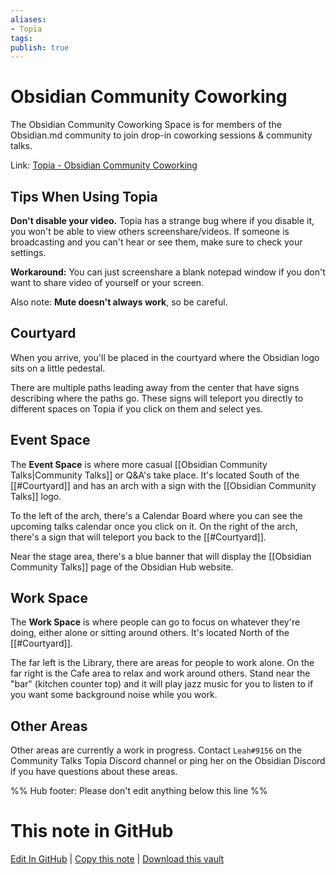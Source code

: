 ```yaml
---
aliases: 
- Topia
tags:
publish: true
---
```


# Obsidian Community Coworking

The Obsidian Community Coworking Space is for members of the Obsidian.md community to join drop-in coworking sessions & community talks.

Link: [Topia - Obsidian Community Coworking](https://topia.io/obsidiancommunitycoworking)

## Tips When Using Topia

**Don't disable your video.** Topia has a strange bug where if you disable it, you won't be able to view others screenshare/videos. If someone is broadcasting and you can't hear or see them, make sure to check your settings.

**Workaround:** You can just screenshare a blank notepad window if you don't want to share video of yourself or your screen. 


Also note: **Mute doesn't always work**, so be careful.


## Courtyard
When you arrive, you'll be placed in the courtyard where the Obsidian logo sits on a little pedestal.

There are multiple paths leading away from the center that have signs describing where the paths go. These signs will teleport you directly to different spaces on Topia if you click on them and select yes. 


## Event Space
The **Event Space** is where more casual [[Obsidian Community Talks|Community Talks]] or Q&A's take place. It's located South of the [[#Courtyard]] and has an arch with a sign with the [[Obsidian Community Talks]] logo.

To the left of the arch, there's a Calendar Board where you can see the upcoming talks calendar once you click on it. On the right of the arch, there's a sign that will teleport you back to the [[#Courtyard]].

Near the stage area, there's a blue banner that will display the [[Obsidian Community Talks]] page of the Obsidian Hub website.


## Work Space
The **Work Space** is where people can go to focus on whatever they're doing, either alone or sitting around others. It's located North of the [[#Courtyard]].

The far left is the Library, there are areas for people to work alone. On the far right is the Cafe area to relax and work around others. Stand near the "bar" (kitchen counter top) and it will play jazz music for you to listen to if you want some background noise while you work.


## Other Areas
Other areas are currently a work in progress. Contact `Leah#9156` on the Community Talks Topia Discord channel or ping her on the Obsidian Discord if you have questions about these areas.

%% Hub footer: Please don't edit anything below this line %%

# This note in GitHub

<span class="git-footer">[Edit In GitHub](https://github.dev/obsidian-community/obsidian-hub/blob/main/01%20-%20Community/Events/Obsidian%20Community%20Coworking.md "git-hub-edit-note") | [Copy this note](https://raw.githubusercontent.com/obsidian-community/obsidian-hub/main/01%20-%20Community/Events/Obsidian%20Community%20Coworking.md "git-hub-copy-note") | [Download this vault](https://github.com/obsidian-community/obsidian-hub/archive/refs/heads/main.zip "git-hub-download-vault") </span>
